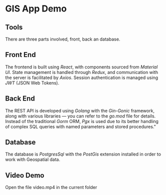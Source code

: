 # GIS App Demo


## Tools

There are three parts involved, front, back an database.

## Front End

The frontend is built using *React*, with components sourced from *Material UI*.
 State management is handled through *Redux*, and communication with the server is facilitated by *Axios*.
  Session authentication is managed using *JWT* (JSON Web Tokens).

## Back End

The REST API is developed using *Golang* with the *Gin-Gonic* framework, along with various libraries — you can refer to the *go.mod* file for details. Instead of the traditional *Gorm* ORM, *Pgx* is used due to its better handling of complex SQL queries with named parameters and stored procedures."

## Database

The database is *PostgresSql* with the *PostGis* extension installed in order to work with Geospatial data.


## Video Demo

Open the file video.mp4 in the current folder

